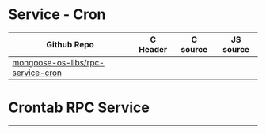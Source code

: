 # Service - Cron
| Github Repo | C Header | C source  | JS source |
| ----------- | -------- | --------  | ----------------- |
| [mongoose-os-libs/rpc-service-cron](https://github.com/mongoose-os-libs/rpc-service-cron) | [](https://github.com/mongoose-os-libs/rpc-service-cron/tree/master/include/) | &nbsp;  | &nbsp;         |

# Crontab RPC Service


 ----- 
